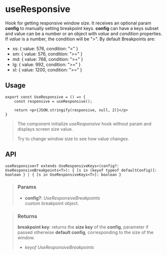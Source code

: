 # useResponsive
Hook for getting responsive window size. It receives an optional param __config__ to manually setting breakpoint keys. __config__ can have a keys subset and value can be a number or an object with _value_ and _condition_ properties. If _value_ is a number, the condition will be ">". By default Breakpoints are:
- xs: { value: 576, condition: "<" }
- sm: { value: 576, condition: ">=" }
- md: { value: 768, condition: ">=" }
- lg: { value: 992, condition: ">=" }
- xl: { value: 1200, condition: ">=" }

## Usage

```tsx
export const UseResponsive = () => {
	const responsive = useResponsive();

	return <p>{JSON.stringify(responsive, null, 2)}</p>
}
```

> The component initialize _useResponsive_ hook without param and displays screen size value.
> 
> Try to change window size to see how value changes.


## API

```tsx
useResponsive<T extends UseResponsiveKeys>(config?: UseResponsiveBreakpoints<T>): { [s in (keyof typeof defaultConfig)]: boolean } | { [s in UseResponsiveKeys<T>]: boolean }
```

> ### Params
>
> - __config?__: _UseResponsiveBreakpoints_  
custom breakpoint object.
>

> ### Returns
>
> __breakpoint key__: returns the __size key__ of the __config__, parameter if passed otherwise  __default config__, corresponding to the size of the window.
> - _keyof UseResponsiveBreakpoints_  
>